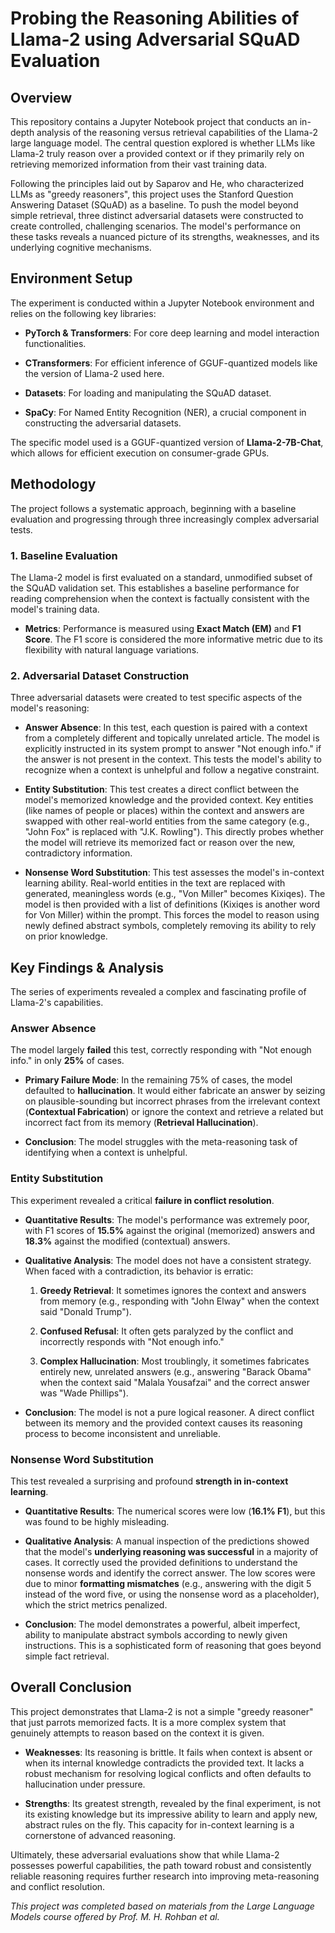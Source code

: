 **Probing the Reasoning Abilities of Llama-2 using Adversarial SQuAD Evaluation**
=================================================================================

**Overview**
------------

This repository contains a Jupyter Notebook project that conducts an in-depth analysis of the reasoning versus retrieval capabilities of the Llama-2 large language model. The central question explored is whether LLMs like Llama-2 truly reason over a provided context or if they primarily rely on retrieving memorized information from their vast training data.

Following the principles laid out by Saparov and He, who characterized LLMs as "greedy reasoners", this project uses the Stanford Question Answering Dataset (SQuAD) as a baseline. To push the model beyond simple retrieval, three distinct adversarial datasets were constructed to create controlled, challenging scenarios. The model's performance on these tasks reveals a nuanced picture of its strengths, weaknesses, and its underlying cognitive mechanisms.

**Environment Setup**
---------------------

The experiment is conducted within a Jupyter Notebook environment and relies on the following key libraries:

*   **PyTorch & Transformers**: For core deep learning and model interaction functionalities.
    
*   **CTransformers**: For efficient inference of GGUF-quantized models like the version of Llama-2 used here.
    
*   **Datasets**: For loading and manipulating the SQuAD dataset.
    
*   **SpaCy**: For Named Entity Recognition (NER), a crucial component in constructing the adversarial datasets.
    

The specific model used is a GGUF-quantized version of **Llama-2-7B-Chat**, which allows for efficient execution on consumer-grade GPUs.

**Methodology**
---------------

The project follows a systematic approach, beginning with a baseline evaluation and progressing through three increasingly complex adversarial tests.

### **1\. Baseline Evaluation**

The Llama-2 model is first evaluated on a standard, unmodified subset of the SQuAD validation set. This establishes a baseline performance for reading comprehension when the context is factually consistent with the model's training data.

*   **Metrics**: Performance is measured using **Exact Match (EM)** and **F1 Score**. The F1 score is considered the more informative metric due to its flexibility with natural language variations.
    

### **2\. Adversarial Dataset Construction**

Three adversarial datasets were created to test specific aspects of the model's reasoning:

*   **Answer Absence**: In this test, each question is paired with a context from a completely different and topically unrelated article. The model is explicitly instructed in its system prompt to answer "Not enough info." if the answer is not present in the context. This tests the model's ability to recognize when a context is unhelpful and follow a negative constraint.
    
*   **Entity Substitution**: This test creates a direct conflict between the model's memorized knowledge and the provided context. Key entities (like names of people or places) within the context and answers are swapped with other real-world entities from the same category (e.g., "John Fox" is replaced with "J.K. Rowling"). This directly probes whether the model will retrieve its memorized fact or reason over the new, contradictory information.
    
*   **Nonsense Word Substitution**: This test assesses the model's in-context learning ability. Real-world entities in the text are replaced with generated, meaningless words (e.g., "Von Miller" becomes Kixiqes). The model is then provided with a list of definitions (Kixiqes is another word for Von Miller) within the prompt. This forces the model to reason using newly defined abstract symbols, completely removing its ability to rely on prior knowledge.
    

**Key Findings & Analysis**
---------------------------

The series of experiments revealed a complex and fascinating profile of Llama-2's capabilities.

### **Answer Absence**

The model largely **failed** this test, correctly responding with "Not enough info." in only **25%** of cases.

*   **Primary Failure Mode**: In the remaining 75% of cases, the model defaulted to **hallucination**. It would either fabricate an answer by seizing on plausible-sounding but incorrect phrases from the irrelevant context (**Contextual Fabrication**) or ignore the context and retrieve a related but incorrect fact from its memory (**Retrieval Hallucination**).
    
*   **Conclusion**: The model struggles with the meta-reasoning task of identifying when a context is unhelpful.
    

### **Entity Substitution**

This experiment revealed a critical **failure in conflict resolution**.

*   **Quantitative Results**: The model's performance was extremely poor, with F1 scores of **15.5%** against the original (memorized) answers and **18.3%** against the modified (contextual) answers.
    
*   **Qualitative Analysis**: The model does not have a consistent strategy. When faced with a contradiction, its behavior is erratic:
    
    1.  **Greedy Retrieval**: It sometimes ignores the context and answers from memory (e.g., responding with "John Elway" when the context said "Donald Trump").
        
    2.  **Confused Refusal**: It often gets paralyzed by the conflict and incorrectly responds with "Not enough info."
        
    3.  **Complex Hallucination**: Most troublingly, it sometimes fabricates entirely new, unrelated answers (e.g., answering "Barack Obama" when the context said "Malala Yousafzai" and the correct answer was "Wade Phillips").
        
*   **Conclusion**: The model is not a pure logical reasoner. A direct conflict between its memory and the provided context causes its reasoning process to become inconsistent and unreliable.
    

### **Nonsense Word Substitution**

This test revealed a surprising and profound **strength in in-context learning**.

*   **Quantitative Results**: The numerical scores were low (**16.1% F1**), but this was found to be highly misleading.
    
*   **Qualitative Analysis**: A manual inspection of the predictions showed that the model's **underlying reasoning was successful** in a majority of cases. It correctly used the provided definitions to understand the nonsense words and identify the correct answer. The low scores were due to minor **formatting mismatches** (e.g., answering with the digit 5 instead of the word five, or using the nonsense word as a placeholder), which the strict metrics penalized.
    
*   **Conclusion**: The model demonstrates a powerful, albeit imperfect, ability to manipulate abstract symbols according to newly given instructions. This is a sophisticated form of reasoning that goes beyond simple fact retrieval.
    

**Overall Conclusion**
----------------------

This project demonstrates that Llama-2 is not a simple "greedy reasoner" that just parrots memorized facts. It is a more complex system that genuinely attempts to reason based on the context it is given.

*   **Weaknesses**: Its reasoning is brittle. It fails when context is absent or when its internal knowledge contradicts the provided text. It lacks a robust mechanism for resolving logical conflicts and often defaults to hallucination under pressure.
    
*   **Strengths**: Its greatest strength, revealed by the final experiment, is not its existing knowledge but its impressive ability to learn and apply new, abstract rules on the fly. This capacity for in-context learning is a cornerstone of advanced reasoning.
    

Ultimately, these adversarial evaluations show that while Llama-2 possesses powerful capabilities, the path toward robust and consistently reliable reasoning requires further research into improving meta-reasoning and conflict resolution.

_This project was completed based on materials from the Large Language Models course offered by Prof. M. H. Rohban et al._
